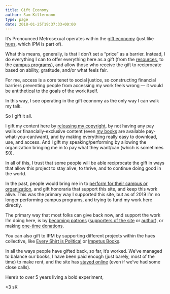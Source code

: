 ```yaml
---
title: Gift Economy
author: Sam Killermann
type: page
date: 2018-01-25T19:37:33+00:00
---
```

It&#8217;s Pronounced Metrosexual operates within the [gift economy][1] (just like [hues][2], which IPM is part of).

What this means, generally, is that I don&#8217;t set a &#8220;price&#8221; as a barrier. Instead, I do everything I can to offer everything here as a gift (from the [resources][3], to the [campus programs][4]), and allow those who receive the gift to reciprocate based on ability, gratitude, and/or what feels fair.

For me, access is a core tenet to social justice, so constructing financial barriers preventing people from accessing my work feels wrong &#8212; it would be antithetical to the goals of the work itself.

In this way, I see operating in the gift economy as the only way I can walk my talk.

So I gift it all.

I gift my content here by [releasing my copyright][5], by not having any pay walls or financially-exclusive content (even [my books][6] are available pay-what-you-can/want), and by making everything really easy to download, use, and access. And I gift my speaking/performing by allowing the organization bringing me in to pay what they want/can (which is sometimes $0).

In all of this, I trust that some people will be able reciprocate the gift in ways that allow this project to stay alive, to thrive, and to continue doing good in the world.

In the past, people would bring me in to [perform for their campus or organization][4], and gift honoraria that support this site, and keep this work alive. This was the primary way I supported this site, but as of 2019 I&#8217;m no longer performing campus programs, and trying to fund my work here directly.

The primary way that most folks can give back now, and support the work I&#8217;m doing here, is by [becoming patrons][7] ([supporters of the site][12] or [author][8]), or making [one-time donations][9].

You can also gift to IPM by supporting different projects within the hues collective, like [Every Shirt is Political][10] or [Impetus Books][11].

In all the ways people have gifted back, so far, it&#8217;s worked. We&#8217;ve managed to balance our books, I have been paid enough (just barely, most of the time) to make rent, and the site has [stayed online][12] (even if we&#8217;ve had some close calls).

Here&#8217;s to over 5 years living a bold experiment,

<3 sK

 [1]: https://en.wikipedia.org/wiki/Gift_economy
 [2]: http://hues.xyz/about/gift/
 [3]: /about-the-blog/
 [4]: /campus-programs/
 [5]: /2013/11/uncopyright/
 [6]: /articles-books/
 [7]: /patronize/
 [8]: https://patreon.com/killermann
 [9]: /donate/
 [10]: https://everyshirtispolitical.com
 [11]: http://impetus.pw
 [12]: http://patreon.com/itspronouncedmetrosexual